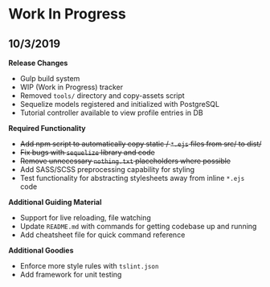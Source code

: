 # Work In Progress

## 10/3/2019

**Release Changes**

* Gulp build system
* WIP (Work in Progress) tracker
* Removed `tools/` directory and copy-assets script
* Sequelize models registered and initialized with PostgreSQL
* Tutorial controller available to view profile entries in DB

**Required Functionality**

* ~~Add npm script to automatically copy static / `*.ejs` files from src/ to dist/~~
* ~~Fix bugs with `sequelize` library and code~~
* ~~Remove unnecessary `nothing.txt` placeholders where possible~~
* Add SASS/SCSS preprocessing capability for styling
* Test functionality for abstracting stylesheets away from inline `*.ejs` code

**Additional Guiding Material**

* Support for live reloading, file watching
* Update `README.md` with commands for getting codebase up and running
* Add cheatsheet file for quick command reference

**Additional Goodies**

* Enforce more style rules with `tslint.json`
* Add framework for unit testing